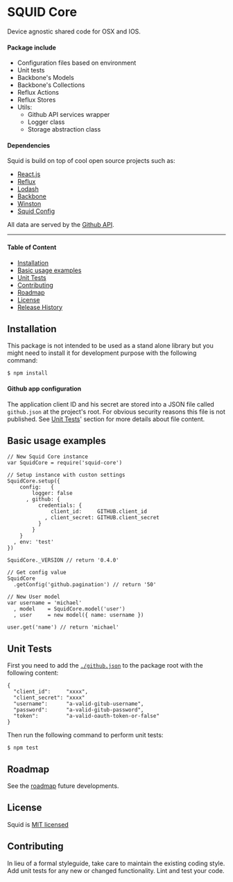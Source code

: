 SQUID Core
===========

Device agnostic shared code for OSX and IOS.

#### Package include

* Configuration files based on environment
* Unit tests
* Backbone's Models
* Backbone's Collections
* Reflux Actions
* Reflux Stores
* Utils:
	* Github API services wrapper
	* Logger class
	* Storage abstraction class

#### Dependencies

Squid is build on top of cool open source projects such as:

* [React.js](https://facebook.github.io/react/)
* [Reflux](https://github.com/reflux/refluxjs)
* [Lodash](https://lodash.com/)
* [Backbone](http://backbonejs.org/)
* [Winston](https://github.com/winstonjs/winston)
* [Squid Config](https://github.com/squid-app/config)

All data are served by the [Github API](https://developer.github.com/v3/).

<hr>

#### Table of Content

* [Installation](#installation)
* [Basic usage examples](#basic-usage-examples)
* [Unit Tests](#unit-tests)
* [Contributing](#contributing)
* [Roadmap](#roadmap)
* [License](#license)
* [Release History](CHANGELOG.md)


## Installation

This package is not intended to be used as a stand alone library but you might need to install it for development purpose with the following command:

    $ npm install

#### Github app configuration

The application client ID and his secret are stored into a JSON file called `github.json` at the project's root. For obvious security reasons this file is not published. See [Unit Tests](#unit-tests)' section for more details about file content.

## Basic usage examples

	// New Squid Core instance
	var SquidCore = require('squid-core')

	// Setup instance with custon settings
    SquidCore.setup({
        config:   {
            logger: false
          , github: {
              credentials: {
                  client_id:     GITHUB.client_id
                , client_secret: GITHUB.client_secret
              }
            }
        }
      , env: 'test'
    })

	SquidCore._VERSION // return '0.4.0'

	// Get config value
	SquidCore
      .getConfig('github.pagination') // return '50'

	// New User model
	var username = 'michael'
	  , model    = SquidCore.model('user')
	  , user     = new model({ name: username })

	user.get('name') // return 'michael'

## Unit Tests

First you need to add the [`./github.json`](#github-app-configuration) to the package root with the following content:

	{
	  "client_id":     "xxxx",
	  "client_secret": "xxxx"
	  "username":      "a-valid-gitub-username",
	  "password":      "a-valid-gitub-password",
	  "token":         "a-valid-oauth-token-or-false"
	}

Then run the following command to perform unit tests:

    $ npm test

## Roadmap

See the [roadmap](https://github.com/squid-app/core/milestones) future developments.

## License

Squid is [MIT licensed](./LICENSE)

## Contributing

In lieu of a formal styleguide, take care to maintain the existing coding style.
Add unit tests for any new or changed functionality. Lint and test your code.
